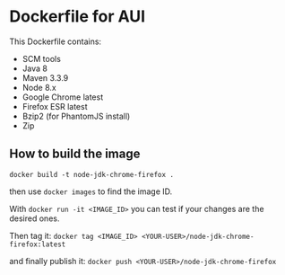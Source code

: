 # Dockerfile for AUI

This Dockerfile contains:

* SCM tools
* Java 8
* Maven 3.3.9
* Node 8.x
* Google Chrome latest
* Firefox ESR latest
* Bzip2 (for PhantomJS install)
* Zip

## How to build the image
```
docker build -t node-jdk-chrome-firefox .
```

then use `docker images` to find the image ID.

With `docker run -it <IMAGE_ID>` you can test if your changes are the desired ones.

Then tag it: `docker tag <IMAGE_ID> <YOUR-USER>/node-jdk-chrome-firefox:latest`

and finally publish it: `docker push <YOUR-USER>/node-jdk-chrome-firefox`
